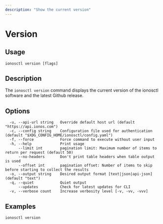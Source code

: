 ```yaml
---
description: "Show the current version"
---
```


# Version

## Usage

```text
ionosctl version [flags]
```

## Description

The `ionosctl version` command displays the current version of the ionosctl software and the latest Github release.

## Options

```text
  -u, --api-url string   Override default host url (default "https://api.ionos.com")
  -c, --config string    Configuration file used for authentication (default "$XDG_CONFIG_HOME/ionosctl/config.yaml")
  -f, --force            Force command to execute without user input
  -h, --help             Print usage
      --limit int        pagination limit: Maximum number of items to return per request (default 50)
      --no-headers       Don't print table headers when table output is used
      --offset int       pagination offset: Number of items to skip before starting to collect the results
  -o, --output string    Desired output format [text|json|api-json] (default "text")
  -q, --quiet            Quiet output
      --updates          Check for latest updates for CLI
  -v, --verbose count    Increase verbosity level [-v, -vv, -vvv]
```

## Examples

```text
ionosctl version
```

